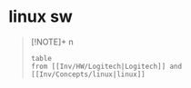 # linux sw
> [!NOTE]+ n
> ```dataview
> table
> from [[Inv/HW/Logitech|Logitech]] and [[Inv/Concepts/linux|linux]]
> ```

